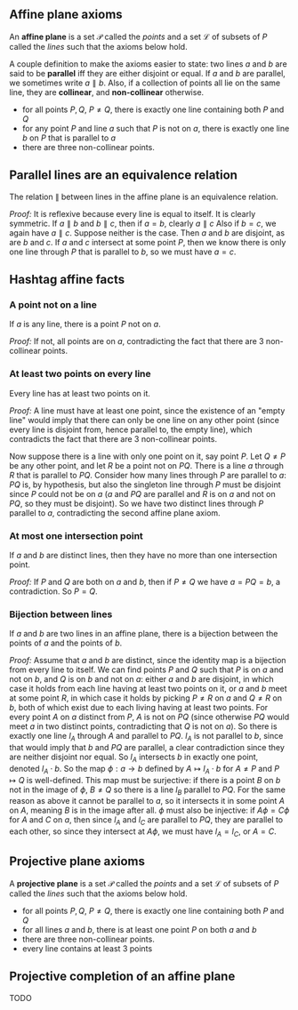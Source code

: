 ## Affine plane axioms
An **affine plane** is a set $\mathcal{P}$ called the *points* and a set $\mathcal{L}$ of subsets of $P$ called the *lines* such that the axioms below hold.

A couple definition to make the axioms easier to state: two lines $a$ and $b$ are said to be **parallel** iff they are either disjoint or equal. If $a$ and $b$ are parallel, we sometimes write $a \parallel b$. Also, if a collection of points all lie on the same line, they are **collinear**, and **non-collinear** otherwise.

 - for all points $P, Q$, $P \neq Q$, there is exactly one line containing both $P$ and $Q$
 - for any point $P$ and line $a$ such that $P$ is not on $a$, there is exactly one line $b$ on $P$ that is parallel to $a$
 - there are three non-collinear points.

## Parallel lines are an equivalence relation
The relation $\parallel$ between lines in the affine plane is an equivalence relation.

*Proof:* It is reflexive because every line is equal to itself. It is clearly symmetric. If $a \parallel b$ and $b \parallel c$, then if $a = b$, clearly $a \parallel c$ Also if $b = c$, we again have $a \parallel c$. Suppose neither is the case. Then $a$ and $b$ are disjoint, as are $b$ and $c$. If $a$ and $c$ intersect at some point $P$, then we know there is only one line through $P$ that is parallel to $b$, so we must have $a = c$.

## Hashtag affine facts
### A point not on a line
If $a$ is any line, there is a point $P$ not on $a$.

*Proof:* If not, all points are on $a$, contradicting the fact that there are 3 non-collinear points.

### At least two points on every line
Every line has at least two points on it.

*Proof:* A line must have at least one point, since the existence of an "empty line" would imply that there can only be one line on any other point (since every line is disjoint from, hence parallel to, the empty line), which contradicts the fact that there are 3 non-collinear points.

Now suppose there is a line with only one point on it, say point $P$. Let $Q \neq P$ be any other point, and let $R$ be a point not on $PQ$. There is a line $a$ through $R$ that is parallel to $PQ$. Consider how many lines through $P$ are parallel to $a$: $PQ$ is, by hypothesis, but also the singleton line through $P$ must be disjoint since $P$ could not be on $a$ ($a$ and $PQ$ are parallel and $R$ is on $a$ and not on $PQ$, so they must be disjoint). So we have two distinct lines through $P$ parallel to $a$, contradicting the second affine plane axiom.

### At most one intersection point
If $a$ and $b$ are distinct lines, then they have no  more than one intersection point.

*Proof:* If $P$ and $Q$ are both on $a$ and $b$, then if $P \neq Q$ we have $a = PQ = b$, a contradiction. So $P = Q$.

### Bijection between lines
If $a$ and $b$ are two lines in an affine plane, there is a bijection between the points of $a$ and the points of $b$.

*Proof:* Assume that $a$ and $b$ are distinct, since the identity map is a bijection from every line to itself. We can find points $P$ and $Q$ such that $P$ is on $a$ and not on $b$, and $Q$ is on $b$ and not on $a$: either $a$ and $b$ are disjoint, in which case it holds from each line having at least two points on it, or $a$ and $b$ meet at some point $R$, in which case it holds by picking $P \neq R$ on $a$ and $Q \neq R$ on $b$, both of which exist due to each living having at least two points. For every point $A$ on $a$ distinct from $P$, $A$ is not on $PQ$ (since otherwise $PQ$ would meet $a$ in two distinct points, contradicting that $Q$ is not on $a$). So there is exactly one line $l_A$ through $A$ and parallel to $PQ$. $l_A$ is not parallel to $b$, since that would imply that $b$ and $PQ$ are parallel, a clear contradiction since they are neither disjoint nor equal. So $l_A$ intersects $b$ in exactly one point, denoted $l_A \cdot b$. So the map $\phi: a \to b$ defined by $A \mapsto l_A \cdot b$ for $A \neq P$ and $P \mapsto Q$ is well-defined. This map must be surjective: if there is a point $B$ on $b$ not in the image of $\phi$, $B \neq Q$ so there is a line $l_B$ parallel to $PQ$. For the same reason as above it cannot be parallel to $a$, so it intersects it in some point $A$ on $A$, meaning $B$ is in the image after all. $\phi$ must also be injective: if $A \phi = C \phi$ for $A$ and $C$ on $a$, then since $l_A$ and $l_C$ are parallel to $PQ$, they are parallel to each other, so since they intersect at $A \phi$, we must have $l_A = l_C$, or $A = C$.


## Projective plane axioms
A **projective plane** is a set $\mathcal{P}$ called the *points* and a set $\mathcal{L}$ of subsets of $P$ called the *lines* such that the axioms below hold.

 - for all points $P, Q$, $P \neq Q$, there is exactly one line containing both $P$ and $Q$
 - for all lines $a$ and $b$, there is at least one point $P$ on both $a$ and $b$
 - there are three non-collinear points.
 - every line contains at least 3 points


## Projective completion of an affine plane
TODO

